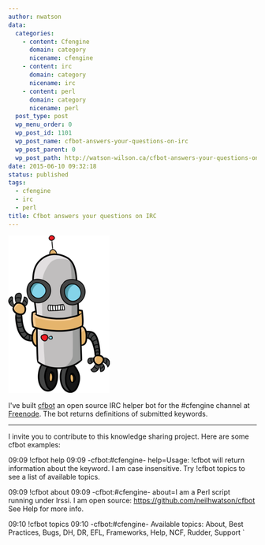 ```yaml
---
author: nwatson
data:
  categories:
    - content: Cfengine
      domain: category
      nicename: cfengine
    - content: irc
      domain: category
      nicename: irc
    - content: perl
      domain: category
      nicename: perl
  post_type: post
  wp_menu_order: 0
  wp_post_id: 1101
  wp_post_name: cfbot-answers-your-questions-on-irc
  wp_post_parent: 0
  wp_post_path: http://watson-wilson.ca/cfbot-answers-your-questions-on-irc/
date: 2015-06-10 09:32:18
status: published
tags:
  - cfengine
  - irc
  - perl
title: Cfbot answers your questions on IRC
---
```

![A robot, courtesy clipartlord.com](/static/images/robot41.png)

I've built [cfbot](https://github.com/neilhwatson/cfbot) an open source
IRC helper bot for the #cfengine channel at [Freenode](http://freenode.net).
The bot returns definitions of submitted keywords.

---

I invite you to contribute to this knowledge sharing project. Here are
some cfbot examples:

   09:09 !cfbot help 09:09 -cfbot:#cfengine- help=Usage: !cfbot will
   return information about the keyword. I am case insensitive. Try !cfbot
   topics to see a list of available topics.

   09:09 !cfbot about 09:09 -cfbot:#cfengine- about=I am a Perl script
   running under Irssi. I am open source:
   https://github.com/neilhwatson/cfbot See Help for more info.

   09:10 !cfbot topics 09:10 -cfbot:#cfengine- Available topics: About,
   Best Practices, Bugs, DH, DR, EFL, Frameworks, Help, NCF, Rudder,
   Support `
